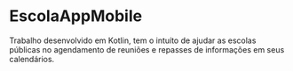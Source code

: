 # EscolaAppMobile
Trabalho desenvolvido em Kotlin, tem o intuíto de ajudar as escolas públicas no agendamento de reuniões e repasses de informações em seus calendários.
